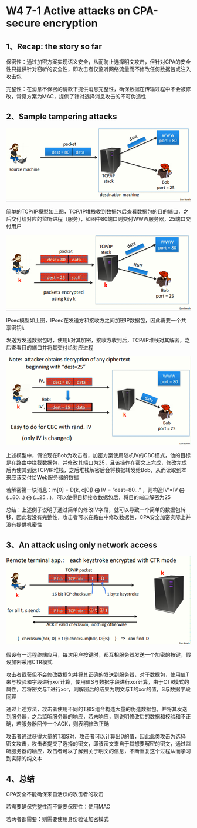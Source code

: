 # W4 7-1 Active attacks on CPA-secure encryption 

## 1、Recap: the story so far

保密性：通过加密方案实现语义安全，从而防止选择明文攻击，但针对CPA的安全性只提供针对窃听的安全性，即攻击者仅监听网络流量而不修改任何数据包或注入攻击包

完整性：在消息不保密的请款下提供消息完整性，确保数据在传输过程中不会被修改，常见方案为MAC，提供了针对选择消息攻击的不可伪造性

## 2、Sample tampering attacks 

![image-20210613202323650](.././images/image-20210613202323650.png)

简单的TCP/IP模型如上图，TCP/IP堆栈收到数据包后查看数据包的目的端口，之后交付给对应的监听进程（服务），如图中80端口则交付WWW服务器，25端口交付用户

![image-20210613202353119](.././images/image-20210613202353119.png)

IPsec模型如上图，IPsec在发送方和接收方之间加密IP数据包，因此需要一个共享密钥k

发送方发送数据包时，使用k对其加密，接收方收到后，TCP/IP堆栈对其解密，之后查看目的端口并将其交付给对应进程

![image-20210613202453386](.././images/image-20210613202453386.png)

上述模型中，假设现在Bob为攻击者，加密方案使用随机IV的CBC模式，他的目标是在路由中拦截数据包，并修改其端口为25，且该操作在密文上完成，修改完成后再使其到达TCP/IP堆栈，之后堆栈解密后会将数据转发给Bob，从而读取到本来应该交付给Web服务器的数据

若解密第一块消息：m[0] = D(k, c[0]) ⨁ IV = “dest=80…” ，则构造IV'=IV ⨁ (…80…) ⨁ (…25…)，可以使得目标接收数据包后，将目的端口解密为25

总结：上述例子说明了通过简单的修改IV字段，就可以导致一个简单的数据包转移，因此若没有完整性，攻击者可以在路由中修改数据包，CPA安全加密实际上并没有提供机密性

## 3、An attack using only network access

![image-20210613202534585](.././images/image-20210613202534585.png)

假设有一远程终端应用，每次用户按键时，都互相服务器发送一个加密的按键，假设加密采用CTR模式

攻击者截获但不会修改数据包并将其正确的发送到服务器，对于数据包，使用值T来与校验和字段进行xor计算，使用值S与数据字段进行xor计算，由于CTR模式的属性，若将密文与T进行xor，则解密后的结果为明文与T的xor的值，S与数据字段同理

通过上述方法，攻击者使用不同的T和S组合构造大量的伪造数据包，并将其发送到服务器，之后监听服务器的响应，若未响应，则说明修改后的数据和校验和不正确，若服务器回传一个ACK，则表明修改正确

攻击者通过获得大量的T和S对，攻击者可以计算出D的值，因此此类攻击为选择密文攻击，攻击者提交了选择的密文，即该密文来自于其想要解密的密文，通过监听服务器的响应，攻击者可以了解到关于明文的信息，不断重复这个过程从而学习到实际的纯文本

## 4、总结

CPA安全不能确保来自活跃的攻击者的攻击

若需要确保完整性而不需要保密性：使用MAC

若两者都需要：则需要使用身份验证加密模式
